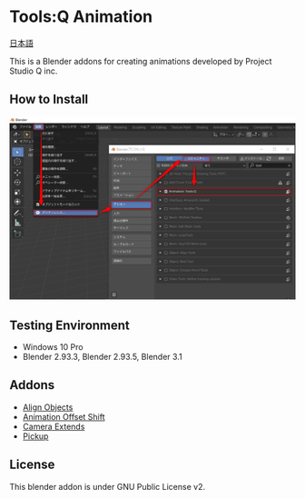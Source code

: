 # Tools:Q Animation

[日本語](README.md)

This is a Blender addons for creating animations developed by Project Studio Q inc.

## How to Install

![Screenshot](install.png "How to Install")

## Testing Environment
- Windows 10 Pro
- Blender 2.93.3, Blender 2.93.5, Blender 3.1

## Addons

- [Align Objects](https://github.com/Project-StudioQ/align_objects/blob/master/README.en.md)
- [Animation Offset Shift](https://github.com/Project-StudioQ/animation_shift/blob/master/README.en.md)
- [Camera Extends](https://github.com/Project-StudioQ/camera_extends/blob/master/README.en.md)
- [Pickup](https://github.com/Project-StudioQ/pickup/blob/master/README.en.md)

## License

This blender addon is under GNU Public License v2.
